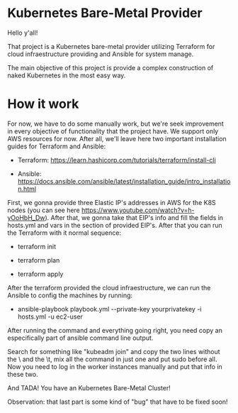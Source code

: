 # Kubernetes Bare-Metal Provider 

Hello y'all!

That project is a Kubernetes bare-metal provider utilizing Terraform for cloud infraestructure providing and 
Ansible for system manage.

The main objective of this project is provide a complex construction of naked Kubernetes in the most easy way.


# How it work

For now, we have to do some manually work, but we're seek improvement in every objective of functionality that 
the project have. We support only AWS resources for now. 
After all, we'll leave here two important installation guides for Terraform and Ansible: 

- Terraform: https://learn.hashicorp.com/tutorials/terraform/install-cli

- Ansible: https://docs.ansible.com/ansible/latest/installation_guide/intro_installation.html


First, we gonna provide three Elastic IP's addresses in AWS for the K8S nodes (you can see here
https://www.youtube.com/watch?v=h-yOoHbH_Dw). After that, we gonna take that EIP's info and fill the fields
in hosts.yml and vars in the section of provided EIP's. After that you can run the Terraform with it normal sequence:

- terraform init

- terraform plan

- terraform apply

After the terraform provided the cloud infraestructure, we can run the Ansible to config the machines by running:

- ansible-playbook playbook.yml --private-key yourprivatekey -i hosts.yml -u ec2-user

After running the command and everything going right, you need copy an especifically part of ansible command line output.

Search for something like "kubeadm join" and copy the two lines without the \ and the \t, mix all the command in just one
and put sudo before all. Now you need to log in the worker instances manually and put that info in these two.

And TADA! You have an Kubernetes Bare-Metal Cluster!

Observation: that last part is some kind of "bug" that have to be fixed soon!
